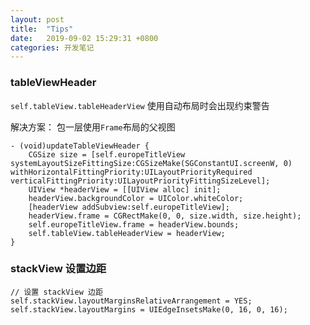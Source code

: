 ```yaml
---
layout: post
title:  "Tips"
date:   2019-09-02 15:29:31 +0800
categories: 开发笔记
---
```


### tableViewHeader
`self.tableView.tableHeaderView` 使用自动布局时会出现约束警告

解决方案： 包一层使用`Frame`布局的父视图

```OC
- (void)updateTableViewHeader {
    CGSize size = [self.europeTitleView systemLayoutSizeFittingSize:CGSizeMake(SGConstantUI.screenW, 0) withHorizontalFittingPriority:UILayoutPriorityRequired verticalFittingPriority:UILayoutPriorityFittingSizeLevel];
    UIView *headerView = [[UIView alloc] init];
    headerView.backgroundColor = UIColor.whiteColor;
    [headerView addSubview:self.europeTitleView];
    headerView.frame = CGRectMake(0, 0, size.width, size.height);
    self.europeTitleView.frame = headerView.bounds;
    self.tableView.tableHeaderView = headerView;
}
```

### stackView 设置边距

```
// 设置 stackView 边距
self.stackView.layoutMarginsRelativeArrangement = YES;
self.stackView.layoutMargins = UIEdgeInsetsMake(0, 16, 0, 16);
```


[jekyll-docs]: https://jekyllrb.com/docs/home
[jekyll-gh]:   https://github.com/jekyll/jekyll
[jekyll-talk]: https://talk.jekyllrb.com/

